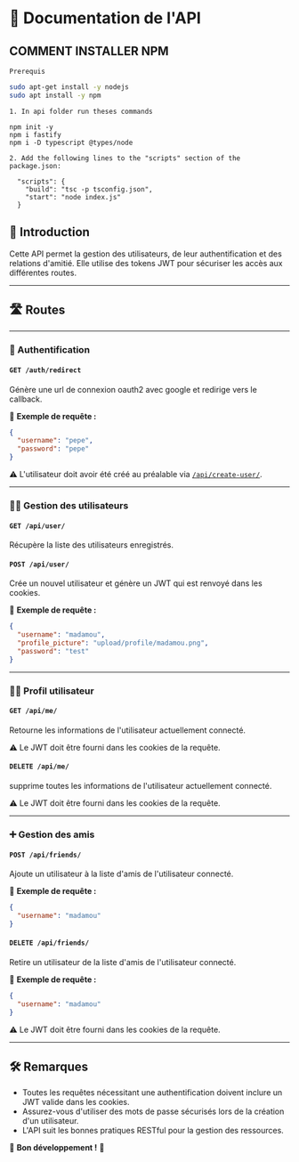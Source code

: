 # 📖 Documentation de l'API

## COMMENT INSTALLER NPM

	Prerequis
```bash
sudo apt-get install -y nodejs
sudo apt install -y npm
```

	1. In api folder run theses commands 
```
npm init -y
npm i fastify
npm i -D typescript @types/node
```

	2. Add the following lines to the "scripts" section of the package.json:
```
  "scripts": {
    "build": "tsc -p tsconfig.json",
    "start": "node index.js"
  }
```

## 🚀 Introduction

Cette API permet la gestion des utilisateurs, de leur authentification et des relations d'amitié. Elle utilise des tokens JWT pour sécuriser les accès aux différentes routes.

---

## 🛣️ Routes

---

### 🔐 Authentification

#### `GET /auth/redirect`

Génère une url de connexion oauth2 avec google et redirige vers le callback.

📌 **Exemple de requête :**

```json
{
  "username": "pepe",
  "password": "pepe"
}
```

⚠️ L'utilisateur doit avoir été créé au préalable via [`/api/create-user/`](#-creation-dun-utilisateur).

---

### 🧑‍🚀 Gestion des utilisateurs

#### `GET /api/user/`

Récupère la liste des utilisateurs enregistrés.

#### `POST /api/user/`

Crée un nouvel utilisateur et génère un JWT qui est renvoyé dans les cookies.

📌 **Exemple de requête :**

```json
{
  "username": "madamou",
  "profile_picture": "upload/profile/madamou.png",
  "password": "test"
}
```

---

### 🧑‍🔧 Profil utilisateur

#### `GET /api/me/`

Retourne les informations de l'utilisateur actuellement connecté.

⚠️ Le JWT doit être fourni dans les cookies de la requête.

#### `DELETE /api/me/`

supprime toutes les informations de l'utilisateur actuellement connecté.

⚠️ Le JWT doit être fourni dans les cookies de la requête.

---

### ➕ Gestion des amis

#### `POST /api/friends/`

Ajoute un utilisateur à la liste d'amis de l'utilisateur connecté.

📌 **Exemple de requête :**

```json
{
  "username": "madamou"
}
```

#### `DELETE /api/friends/`

Retire un utilisateur de la liste d'amis de l'utilisateur connecté.

📌 **Exemple de requête :**

```json
{
  "username": "madamou"
}
```

⚠️ Le JWT doit être fourni dans les cookies de la requête.

---

## 🛠️ Remarques

- Toutes les requêtes nécessitant une authentification doivent inclure un JWT valide dans les cookies.
- Assurez-vous d'utiliser des mots de passe sécurisés lors de la création d'un utilisateur.
- L'API suit les bonnes pratiques RESTful pour la gestion des ressources.

📌 **Bon développement !** 🚀

